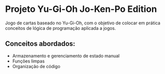 # Projeto Yu-Gi-Oh Jo-Ken-Po Edition

Jogo de cartas baseado no Yu-Gi-Oh, com o objetivo de colocar em prática conceitos de lógica de programação aplicada a jogos.

## Conceitos abordados:
- Armazenamento e gerenciamento de estado manual
- Funções limpas
- Organização de código
